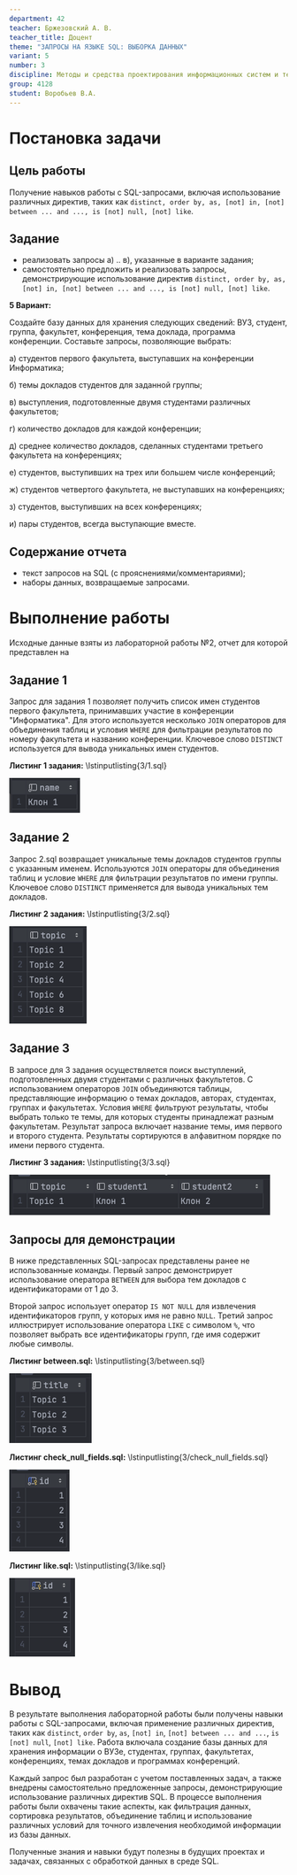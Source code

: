 ```yaml
---
department: 42
teacher: Бржезовский А. В.
teacher_title: Доцент
theme: "ЗАПРОСЫ НА ЯЗЫКЕ SQL: ВЫБОРКА ДАННЫХ"
variant: 5
number: 3
discipline: Методы и средства проектирования информационных систем и технологий
group: 4128
student: Воробьев В.A.
---
```


# Постановка задачи

## Цель работы

Получение навыков работы с SQL-запросами, включая использование различных директив, таких как
`distinct, order by, as, [not] in, [not] between ... and ..., is [not] null, [not] like`.

## Задание

- реализовать запросы а) .. в), указанные в варианте задания;
- самостоятельно предложить и реализовать запросы, демонстрирующие
  использование директив `distinct, order by, as, [not] in, [not] between ... and ..., is
  [not] null, [not] like`.

**5 Вариант:**

Создайте базу данных для хранения следующих сведений: ВУЗ, студент,
группа, факультет, конференция, тема доклада, программа конференции.
Составьте запросы, позволяющие выбрать:

а) студентов первого факультета, выступавших на конференции Информатика;

б) темы докладов студентов для заданной группы;

в) выступления, подготовленные двумя студентами различных факультетов;

г) количество докладов для каждой конференции;

д) среднее количество докладов, сделанных студентами третьего факультета на конференциях;

е) студентов, выступивших на трех или большем числе конференций;

ж) студентов четвертого факультета, не выступавших на конференциях;

з) студентов, выступивших на всех конференциях;

и) пары студентов, всегда выступающие вместе.

## Содержание отчета

- текст запросов на SQL (с прояснениями/комментариями);
- наборы данных, возвращаемые запросами.

# Выполнение работы

Исходные данные взяты из лабораторной работы №2, отчет для которой представлен на 

## Задание 1

Запрос для задания 1 позволяет получить список имен студентов первого факультета, принимавших
участие в конференции "Информатика". Для этого используется несколько `JOIN` операторов для
объединения таблиц и условия `WHERE` для фильтрации результатов по номеру факультета и названию
конференции. Ключевое слово `DISTINCT` используется для вывода уникальных имен студентов.

**Листинг 1 задания:**
\lstinputlisting{3/1.sql}

![Результат 1.sql](report_images/image-19.png)<m>

## Задание 2

Запрос 2.sql возвращает уникальные темы докладов студентов группы с указанным именем. Используются
`JOIN` операторы для объединения таблиц и условие `WHERE` для фильтрации результатов по имени
группы.
Ключевое слово `DISTINCT` применяется для вывода уникальных тем докладов.

**Листинг 2 задания:**
\lstinputlisting{3/2.sql}

![Результат 2.sql](report_images/image-20.png)<m>

## Задание 3

В запросе для 3 задания осуществляется поиск выступлений, подготовленных двумя студентами с
различных
факультетов. С использованием операторов `JOIN` объединяются таблицы, представляющие информацию о
темах докладов, авторах, студентах, группах и факультетах. Условия `WHERE` фильтруют результаты,
чтобы
выбрать только те темы, для которых студенты принадлежат разным факультетам. Результат запроса
включает название темы, имя первого и второго студента. Результаты сортируются в алфавитном порядке
по имени первого студента.

**Листинг 3 задания:**
\lstinputlisting{3/3.sql}

![Результат 3.sql](report_images/image-21.png)<m>

## Запросы для демонстрации

В ниже представленных SQL-запросах представлены ранее не использованные команды. Первый запрос
демонстрирует использование оператора `BETWEEN` для выбора тем докладов с идентификаторами от 1 до 3.

Второй запрос использует оператор `IS NOT NULL` для извлечения идентификаторов групп, у которых имя не
равно `NULL`. Третий запрос иллюстрирует использование оператора `LIKE` с символом `%`, что
позволяет выбрать все идентификаторы групп, где имя содержит любые символы.

**Листинг between.sql:**
\lstinputlisting{3/between.sql}

![Результат between.sql](report_images/image-22.png)<sm>

**Листинг check_null_fields.sql:**
\lstinputlisting{3/check_null_fields.sql}

![Результат check_null_fields.sql](report_images/image-23.png)<sm>

**Листинг like.sql:**
\lstinputlisting{3/like.sql}

![Результат like.sql](report_images/image-24.png)<sm>

# Вывод

В результате выполнения лабораторной работы были получены навыки работы с SQL-запросами, включая
применение различных директив, таких
как `distinct`, `order by`, `as`, `[not] in`, `[not] between ... and ...`, `is [not] null`, `[not] like`.
Работа включала создание базы данных для хранения информации о ВУЗе, студентах, группах,
факультетах, конференциях, темах докладов и программах конференций.

Каждый запрос был разработан с учетом поставленных задач, а также внедрены самостоятельно
предложенные запросы, демонстрирующие использование различных директив SQL. В процессе выполнения
работы были охвачены такие аспекты, как фильтрация данных, сортировка
результатов, объединение таблиц и использование различных условий для точного извлечения необходимой
информации из базы данных.

Полученные знания и навыки будут полезны в будущих проектах и задачах, связанных с обработкой данных
в среде SQL.
